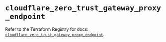 # `cloudflare_zero_trust_gateway_proxy_endpoint`

Refer to the Terraform Registry for docs: [`cloudflare_zero_trust_gateway_proxy_endpoint`](https://registry.terraform.io/providers/cloudflare/cloudflare/4.49.1/docs/resources/zero_trust_gateway_proxy_endpoint).
